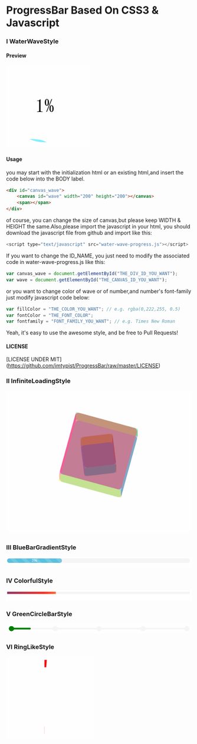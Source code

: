 # ProgressBar Based On CSS3 & Javascript

### Ⅰ WaterWaveStyle

#### Preview
![water-wave-progress](./screenshot/water-wave-progress.gif)

#### Usage

you may start with the initialization html or an existing html,and insert the code below into the BODY label.

```html
<div id="canvas_wave">
	<canvas id="wave" width="200" height="200"></canvas>
	<span></span>
</div>
```

of course, you can change the size of canvas,but please keep WIDTH & HEIGHT the same.Also,please import the javascript in your html, you should download the javascript file from github and import like this:

```javascript
<script type="text/javascript" src="water-wave-progress.js"></script>
```

If you want to change the ID_NAME, you just need to modify the associated code in water-wave-progress.js like this:

```javascript
var canvas_wave = document.getElementById("THE_DIV_ID_YOU_WANT");
var wave = document.getElementById("THE_CANVAS_ID_YOU_WANT");
``` 

or you want to change color of wave or of number,and number's font-family just modify javascript code below:

```javascript
var fillColor = "THE_COLOR_YOU_WANT"; // e.g. rgba(0,222,255, 0.5)
var fontColor = "THE_FONT_COLOR";
var fontfamily = "FONT_FAMILY_YOU_WANT"; // e.g. Times New Roman
```

Yeah, it's easy to use the awesome style, and be free to Pull Requests!

#### LICENSE
[LICENSE UNDER MIT]
(https://github.com/imtypist/ProgressBar/raw/master/LICENSE)

### Ⅱ InfiniteLoadingStyle
![infinite-loading](./screenshot/infinite-loading.gif)

### Ⅲ BlueBarGradientStyle
![blue-bar-gradient](./screenshot/blue-bar-gradient.gif)

### Ⅳ ColorfulStyle
![colorful-progress](./screenshot/colorful-progress.gif)

### Ⅴ GreenCircleBarStyle
![green-circle-bar](./screenshot/green-circle-bar.gif)

### Ⅵ RingLikeStyle
![ringlike-progress](./screenshot/ringlike-progress.gif)

